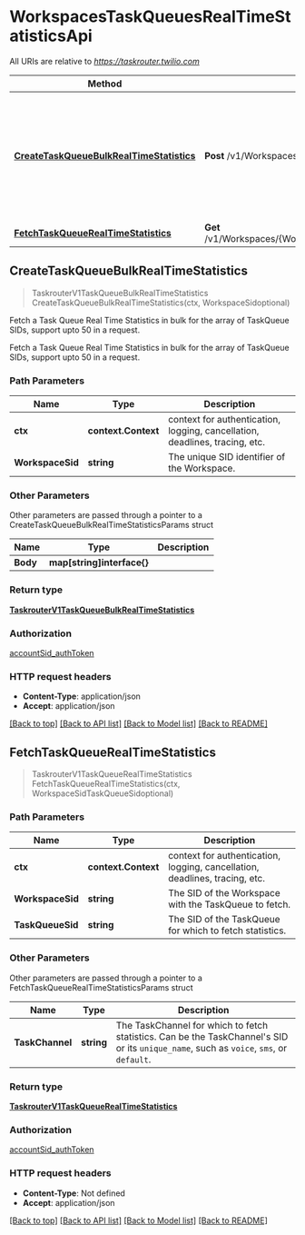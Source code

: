 # WorkspacesTaskQueuesRealTimeStatisticsApi

All URIs are relative to *https://taskrouter.twilio.com*

Method | HTTP request | Description
------------- | ------------- | -------------
[**CreateTaskQueueBulkRealTimeStatistics**](WorkspacesTaskQueuesRealTimeStatisticsApi.md#CreateTaskQueueBulkRealTimeStatistics) | **Post** /v1/Workspaces/{WorkspaceSid}/TaskQueues/RealTimeStatistics | Fetch a Task Queue Real Time Statistics in bulk for the array of TaskQueue SIDs, support upto 50 in a request.
[**FetchTaskQueueRealTimeStatistics**](WorkspacesTaskQueuesRealTimeStatisticsApi.md#FetchTaskQueueRealTimeStatistics) | **Get** /v1/Workspaces/{WorkspaceSid}/TaskQueues/{TaskQueueSid}/RealTimeStatistics | 



## CreateTaskQueueBulkRealTimeStatistics

> TaskrouterV1TaskQueueBulkRealTimeStatistics CreateTaskQueueBulkRealTimeStatistics(ctx, WorkspaceSidoptional)

Fetch a Task Queue Real Time Statistics in bulk for the array of TaskQueue SIDs, support upto 50 in a request.

Fetch a Task Queue Real Time Statistics in bulk for the array of TaskQueue SIDs, support upto 50 in a request.

### Path Parameters


Name | Type | Description
------------- | ------------- | -------------
**ctx** | **context.Context** | context for authentication, logging, cancellation, deadlines, tracing, etc.
**WorkspaceSid** | **string** | The unique SID identifier of the Workspace.

### Other Parameters

Other parameters are passed through a pointer to a CreateTaskQueueBulkRealTimeStatisticsParams struct


Name | Type | Description
------------- | ------------- | -------------
**Body** | **map[string]interface{}** | 

### Return type

[**TaskrouterV1TaskQueueBulkRealTimeStatistics**](TaskrouterV1TaskQueueBulkRealTimeStatistics.md)

### Authorization

[accountSid_authToken](../README.md#accountSid_authToken)

### HTTP request headers

- **Content-Type**: application/json
- **Accept**: application/json

[[Back to top]](#) [[Back to API list]](../README.md#documentation-for-api-endpoints)
[[Back to Model list]](../README.md#documentation-for-models)
[[Back to README]](../README.md)


## FetchTaskQueueRealTimeStatistics

> TaskrouterV1TaskQueueRealTimeStatistics FetchTaskQueueRealTimeStatistics(ctx, WorkspaceSidTaskQueueSidoptional)





### Path Parameters


Name | Type | Description
------------- | ------------- | -------------
**ctx** | **context.Context** | context for authentication, logging, cancellation, deadlines, tracing, etc.
**WorkspaceSid** | **string** | The SID of the Workspace with the TaskQueue to fetch.
**TaskQueueSid** | **string** | The SID of the TaskQueue for which to fetch statistics.

### Other Parameters

Other parameters are passed through a pointer to a FetchTaskQueueRealTimeStatisticsParams struct


Name | Type | Description
------------- | ------------- | -------------
**TaskChannel** | **string** | The TaskChannel for which to fetch statistics. Can be the TaskChannel's SID or its `unique_name`, such as `voice`, `sms`, or `default`.

### Return type

[**TaskrouterV1TaskQueueRealTimeStatistics**](TaskrouterV1TaskQueueRealTimeStatistics.md)

### Authorization

[accountSid_authToken](../README.md#accountSid_authToken)

### HTTP request headers

- **Content-Type**: Not defined
- **Accept**: application/json

[[Back to top]](#) [[Back to API list]](../README.md#documentation-for-api-endpoints)
[[Back to Model list]](../README.md#documentation-for-models)
[[Back to README]](../README.md)

